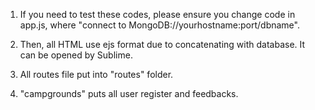 1. If you need to test these codes, please ensure you change code in
app.js, where "connect to MongoDB://yourhostname:port/dbname".

2. Then, all HTML use ejs format due to concatenating with database.
  It can be opened by Sublime.

3. All routes file put into "routes" folder.

3. "campgrounds" puts all user register and feedbacks.